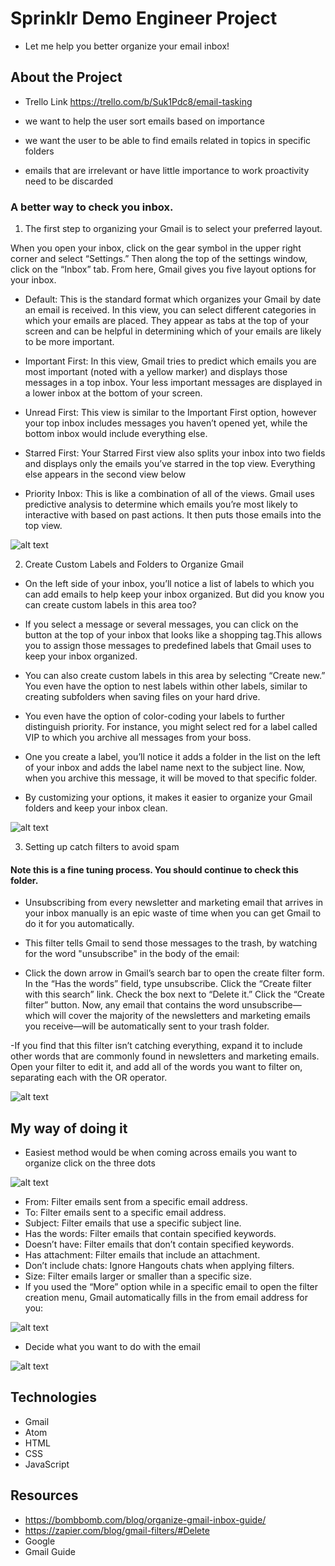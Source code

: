 #  Sprinklr Demo Engineer Project

- Let me help you better organize your email inbox!

## About the Project

- Trello Link https://trello.com/b/Suk1Pdc8/email-tasking

- we want to help the user sort emails based on importance

- we want the user to be able to find emails related in topics in specific folders

- emails that are irrelevant or have little importance to work proactivity need to be discarded


### A better way to check you inbox.

1. The first step to organizing your Gmail is to select your preferred layout.

When you open your inbox, click on the gear symbol in the upper right corner and select “Settings.” Then along the top of the settings window, click on the “Inbox” tab. From here, Gmail gives you five layout options for your inbox.

- Default: This is the standard format which organizes your Gmail by date an email is received. In this view, you can select different categories in which your emails are placed. They appear as tabs at the top of your screen and can be helpful in determining which of your emails are likely to be more important.

- Important First: In this view, Gmail tries to predict which emails you are most important (noted with a yellow marker) and displays those messages in a top inbox. Your less important messages are displayed in a lower inbox at the bottom of your screen.

- Unread First: This view is similar to the Important First option, however your top inbox includes messages you haven’t opened yet, while the bottom inbox would include everything else.

- Starred First: Your Starred First view also splits your inbox into two fields and displays only the emails you’ve starred in the top view. Everything else appears in the second view below

- Priority Inbox: This is like a combination of all of the views. Gmail uses predictive analysis to determine which emails you’re most likely to interactive with based on past actions. It then puts those emails into the top view.

![alt text](/img/window1.png)

2. Create Custom Labels and Folders to Organize Gmail

- On the left side of your inbox, you’ll notice a list of labels to which you can add emails to help keep your inbox organized. But did you know you can create custom labels in this area too?

- If you select a message or several messages, you can click on the button at the top of your inbox that looks like a shopping tag.This allows you to assign those messages to predefined labels that Gmail uses to keep your inbox organized.

- You can also create custom labels in this area by selecting “Create new.” You even have the option to nest labels within other labels, similar to creating subfolders when saving files on your hard drive.

- You even have the option of color-coding your labels to further distinguish priority. For instance, you might select red for a label called VIP to which you archive all messages from your boss.

- One you create a label, you’ll notice it adds a folder in the list on the left of your inbox and adds the label name next to the subject line. Now, when you archive this message, it will be moved to that specific folder.

- By customizing your options, it makes it easier to organize your Gmail folders and keep your inbox clean.

![alt text](/img/window2.png)

3. Setting up catch filters to avoid spam

#### Note this is a fine tuning process. You should continue to check this folder.

- Unsubscribing from every newsletter and marketing email that arrives in your inbox manually is an epic waste of time when you can get Gmail to do it for you automatically.

- This filter tells Gmail to send those messages to the trash, by watching for the word "unsubscribe" in the body of the email:

- Click the down arrow in Gmail’s search bar to open the create filter form.
In the “Has the words” field, type unsubscribe.
Click the “Create filter with this search” link.
Check the box next to “Delete it.”
Click the “Create filter” button.
Now, any email that contains the word unsubscribe—which will cover the majority of the newsletters and marketing emails you receive—will be automatically sent to your trash folder.

-If you find that this filter isn’t catching everything, expand it to include other words that are commonly found in newsletters and marketing emails. Open your filter to edit it, and add all of the words you want to filter on, separating each with the OR operator.


![alt text](/img/window3.png)


## My way of doing it

- Easiest method would be when coming across emails you want to organize click on the three dots

![alt text](/img/window4.png)

- From: Filter emails sent from a specific email address.
- To: Filter emails sent to a specific email address.
- Subject: Filter emails that use a specific subject line.
- Has the words: Filter emails that contain specified keywords.
- Doesn’t have: Filter emails that don’t contain specified keywords.
- Has attachment: Filter emails that include an attachment.
- Don’t include chats: Ignore Hangouts chats when applying filters.
- Size: Filter emails larger or smaller than a specific size.
- If you used the “More” option while in a specific email to open the filter creation menu, Gmail automatically fills in the from email address for you:

![alt text](/img/window5.png)

- Decide what you want to do with the email

![alt text](/img/window6.png)


## Technologies

- Gmail
- Atom
- HTML
- CSS
- JavaScript

## Resources

- https://bombbomb.com/blog/organize-gmail-inbox-guide/
- https://zapier.com/blog/gmail-filters/#Delete
- Google
- Gmail Guide
